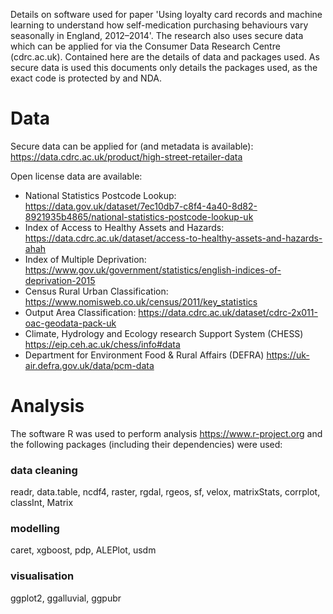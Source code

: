 Details on software used for paper 'Using loyalty card records and machine learning to understand how self-medication 
purchasing behaviours vary seasonally in England, 2012–2014'. The research also uses secure data which can be applied 
for via the Consumer Data Research Centre (cdrc.ac.uk). Contained here are the details of data and packages used. As 
secure data is used this documents only details the packages used, as the exact code is protected by and NDA.

# Data 
Secure data can be applied for (and metadata is available): 
https://data.cdrc.ac.uk/product/high-street-retailer-data

Open license data are available: 
- National Statistics Postcode Lookup: https://data.gov.uk/dataset/7ec10db7-c8f4-4a40-8d82-8921935b4865/national-statistics-postcode-lookup-uk 
- Index of Access to Healthy Assets and Hazards: https://data.cdrc.ac.uk/dataset/access-to-healthy-assets-and-hazards-ahah
- Index of Multiple Deprivation: https://www.gov.uk/government/statistics/english-indices-of-deprivation-2015
- Census Rural Urban Classification: https://www.nomisweb.co.uk/census/2011/key_statistics
- Output Area Classification: https://data.cdrc.ac.uk/dataset/cdrc-2x011-oac-geodata-pack-uk
- Climate, Hydrology and Ecology research Support System (CHESS) https://eip.ceh.ac.uk/chess/info#data
- Department for Environment Food & Rural Affairs (DEFRA) https://uk-air.defra.gov.uk/data/pcm-data 

# Analysis 
The software R was used to perform analysis https://www.r-project.org and the following packages (including their dependencies) were used: 
### data cleaning
readr, data.table, ncdf4, raster, rgdal, rgeos, sf, velox, matrixStats, corrplot, classInt, Matrix
### modelling 
caret, xgboost, pdp, ALEPlot, usdm 
### visualisation
ggplot2, ggalluvial, ggpubr
